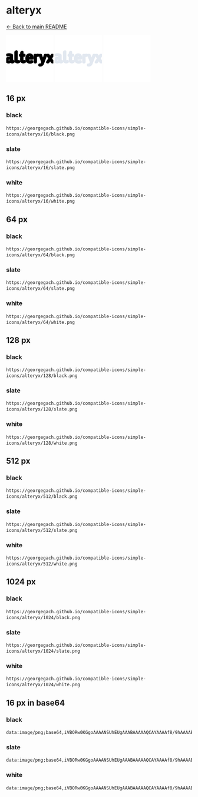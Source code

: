 # alteryx

[← Back to main README](../../README.md)


<img src="./128/black.png" width="128" alt="alteryx black icon" />
<img src="./128/slate.png" width="128" alt="alteryx slate icon" />
<img src="./128/white.png" width="128" alt="alteryx white icon" />

## 16 px

### black
```
https://georgegach.github.io/compatible-icons/simple-icons/alteryx/16/black.png
```

### slate
```
https://georgegach.github.io/compatible-icons/simple-icons/alteryx/16/slate.png
```

### white
```
https://georgegach.github.io/compatible-icons/simple-icons/alteryx/16/white.png
```

## 64 px

### black
```
https://georgegach.github.io/compatible-icons/simple-icons/alteryx/64/black.png
```

### slate
```
https://georgegach.github.io/compatible-icons/simple-icons/alteryx/64/slate.png
```

### white
```
https://georgegach.github.io/compatible-icons/simple-icons/alteryx/64/white.png
```

## 128 px

### black
```
https://georgegach.github.io/compatible-icons/simple-icons/alteryx/128/black.png
```

### slate
```
https://georgegach.github.io/compatible-icons/simple-icons/alteryx/128/slate.png
```

### white
```
https://georgegach.github.io/compatible-icons/simple-icons/alteryx/128/white.png
```

## 512 px

### black
```
https://georgegach.github.io/compatible-icons/simple-icons/alteryx/512/black.png
```

### slate
```
https://georgegach.github.io/compatible-icons/simple-icons/alteryx/512/slate.png
```

### white
```
https://georgegach.github.io/compatible-icons/simple-icons/alteryx/512/white.png
```

## 1024 px

### black
```
https://georgegach.github.io/compatible-icons/simple-icons/alteryx/1024/black.png
```

### slate
```
https://georgegach.github.io/compatible-icons/simple-icons/alteryx/1024/slate.png
```

### white
```
https://georgegach.github.io/compatible-icons/simple-icons/alteryx/1024/white.png
```

## 16 px in base64

### black
```
data:image/png;base64,iVBORw0KGgoAAAANSUhEUgAAABAAAAAQCAYAAAAf8/9hAAAABmJLR0QA/wD/AP+gvaeTAAAArklEQVQ4je3Qr2rCARTF8Q9OwTZYWTL4AFa70aDJt5hPYPAJLCuKaW2wavbPsJkFUYMgCDpBk0FhuJX7AD/B6LdcOPecy+Hy4K684hPPaCQNpTGM2UEVMzSxRQUnjFDCDm28YYMX6OEXrTDXccZX6NfQJ1hjhSUuOKRQjjYFZJCLUBZ/WESbPt6RRzd21ycUMcdPVNzjiGk0yOAbgzhawkd4t0l/JcJj1G4JPUjAP/PFLAG0zGqMAAAAAElFTkSuQmCC
```

### slate
```
data:image/png;base64,iVBORw0KGgoAAAANSUhEUgAAABAAAAAQCAYAAAAf8/9hAAAABmJLR0QA/wD/AP+gvaeTAAAA80lEQVQ4je3RMUoDYRiE4Xf+3UCsBAVtFPEAnkHsVDCF5BbewMI7WETxAl5BEVEQQbCPYKFLgrBrEzewlSTfeAOJYJmnf5sZmPs/75/N6rAaX76NRovDqj6etcsHVX0nO8fTc3Cn9Z29WJwU5VeZSQe2GhH3Iu1EchXhszzpKOQPpizlQo0S+w4/I5CnNU6RSbvgjkQCDsF9me1MdG0mhDYkmgTeAyCxBWoFaR0R4DbItl6NSsMtSqegzXC6EBgTufE1ZqKkUThuErLlK4I+0oKIZcSTlB4jYk24wSpC6mViZeaRi8LtQTl+GJR1988Pzf3uB3GCduSsGf3nAAAAAElFTkSuQmCC
```

### white
```
data:image/png;base64,iVBORw0KGgoAAAANSUhEUgAAABAAAAAQCAYAAAAf8/9hAAAABmJLR0QA/wD/AP+gvaeTAAAAuElEQVQ4je3QMUpDARBF0UP4QlIJCqZRxAW4BrFTQQvJLtyBRfaQQsUNuAVFREEEwV7BKo0Qq5AipeSlmQX8wjK3ffPuDMOK/yNJP8ldkvUkl217TZJnNLjBGb4wTDLBKeZ4wSF+cY0L/GCjqYETfJR0hgWOStjBOT5xgAH+sIt5B8dV3McadkrQRfCNCZ4wwh5uK1s0eCjjFI8V3NfGHjbxjjds18VjXGGr7a8k6SZ5TTJoXVrRjiXIyUE6dCN14AAAAABJRU5ErkJggg==
```

